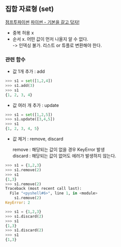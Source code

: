 ## 집합 자료형 (set)

[점프투파이썬](https://wikidocs.net/1015)
[파이썬 - 기본을 갈고 닦자!](https://wikidocs.net/16044)

* 중복 허용 x
* 순서 x. 어떤 값이 먼저 나올지 알 수 없다.
<br>-> 인덱싱 불가. 리스트 or 튜플로 변환해야 한다.

### 관련 함수
* 값 1개 추가 : add
```python
>>> s1 = set([1,2,4])
>>> s1.add(3)
>>> s1
{1, 2, 3, 4}
```

* 값 여러 개 추가 : update
```python
>>> s1 = set([1,2,5])
>>> s1.update([3,4,5])
>>> s1
{1, 2, 3, 4, 5}
```

* 값 제거 : remove, discard<br>
  
  remove : 해당되는 값이 없을 경우 KeyError 발생 <br>
  discard : 해당되는 값이 없어도 에러가 발생하지 않는다.

```python
>>> s1 = {1,2,3}
>>> s1.remove(2)
>>> s1
{1,3}
>>> s1.remove(2)
Traceback (most recent call last):
  File "<pyshell#6>", line 1, in <module>
    s1.remove(2)
KeyError: 2
```

```python
>>> s1 = {1,2,3}
>>> s1.discard(2)
>>> s1
{1,3}
>>> s1.discard(2)
>>> s1
{1,3}
```
